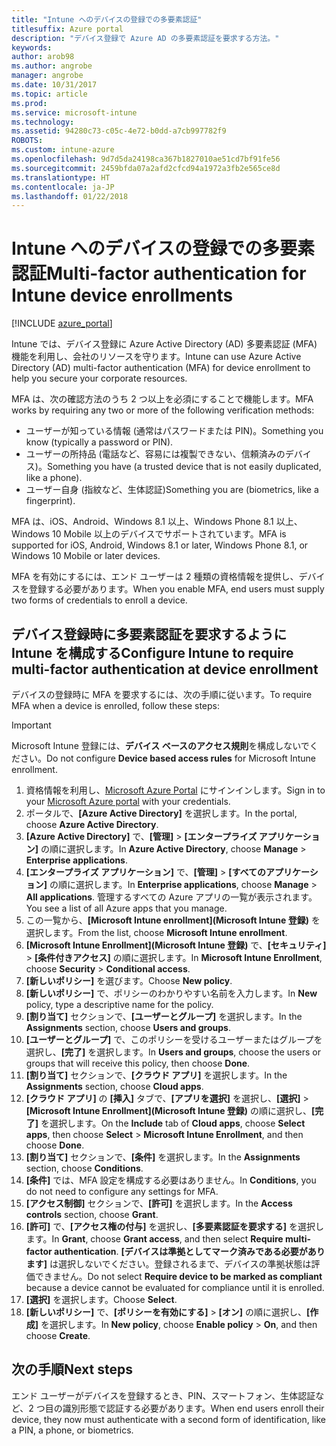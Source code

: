 ```yaml
---
title: "Intune へのデバイスの登録での多要素認証"
titlesuffix: Azure portal
description: "デバイス登録で Azure AD の多要素認証を要求する方法。"
keywords: 
author: arob98
ms.author: angrobe
manager: angrobe
ms.date: 10/31/2017
ms.topic: article
ms.prod: 
ms.service: microsoft-intune
ms.technology: 
ms.assetid: 94280c73-c05c-4e72-b0dd-a7cb997782f9
ROBOTS: 
ms.custom: intune-azure
ms.openlocfilehash: 9d7d5da24198ca367b1827010ae51cd7bf91fe56
ms.sourcegitcommit: 2459bfda07a2afd2cfcd94a1972a3fb2e565ce8d
ms.translationtype: HT
ms.contentlocale: ja-JP
ms.lasthandoff: 01/22/2018
---
```

# <a name="multi-factor-authentication-for-intune-device-enrollments"></a><span data-ttu-id="7b0f8-103">Intune へのデバイスの登録での多要素認証</span><span class="sxs-lookup"><span data-stu-id="7b0f8-103">Multi-factor authentication for Intune device enrollments</span></span>

[!INCLUDE [azure_portal](./includes/azure_portal.md)]

<span data-ttu-id="7b0f8-104">Intune では、デバイス登録に Azure Active Directory (AD) 多要素認証 (MFA) 機能を利用し、会社のリソースを守ります。</span><span class="sxs-lookup"><span data-stu-id="7b0f8-104">Intune can use Azure Active Directory (AD) multi-factor authentication (MFA) for device enrollment to help you secure your corporate resources.</span></span>

<span data-ttu-id="7b0f8-105">MFA は、次の確認方法のうち 2 つ以上を必須にすることで機能します。</span><span class="sxs-lookup"><span data-stu-id="7b0f8-105">MFA works by requiring any two or more of the following verification methods:</span></span>

- <span data-ttu-id="7b0f8-106">ユーザーが知っている情報 (通常はパスワードまたは PIN)。</span><span class="sxs-lookup"><span data-stu-id="7b0f8-106">Something you know (typically a password or PIN).</span></span>
- <span data-ttu-id="7b0f8-107">ユーザーの所持品 (電話など、容易には複製できない、信頼済みのデバイス)。</span><span class="sxs-lookup"><span data-stu-id="7b0f8-107">Something you have (a trusted device that is not easily duplicated, like a phone).</span></span>
- <span data-ttu-id="7b0f8-108">ユーザー自身 (指紋など、生体認証)</span><span class="sxs-lookup"><span data-stu-id="7b0f8-108">Something you are (biometrics, like a fingerprint).</span></span>

<span data-ttu-id="7b0f8-109">MFA は、iOS、Android、Windows 8.1 以上、Windows Phone 8.1 以上、Windows 10 Mobile 以上のデバイスでサポートされています。</span><span class="sxs-lookup"><span data-stu-id="7b0f8-109">MFA is supported for iOS, Android, Windows 8.1 or later, Windows Phone 8.1, or Windows 10 Mobile or later devices.</span></span>

<span data-ttu-id="7b0f8-110">MFA を有効にするには、エンド ユーザーは 2 種類の資格情報を提供し、デバイスを登録する必要があります。</span><span class="sxs-lookup"><span data-stu-id="7b0f8-110">When you enable MFA, end users must supply two forms of credentials to enroll a device.</span></span>

## <a name="configure-intune-to-require-multi-factor-authentication-at-device-enrollment"></a><span data-ttu-id="7b0f8-111">デバイス登録時に多要素認証を要求するように Intune を構成する</span><span class="sxs-lookup"><span data-stu-id="7b0f8-111">Configure Intune to require multi-factor authentication at device enrollment</span></span>

<span data-ttu-id="7b0f8-112">デバイスの登録時に MFA を要求するには、次の手順に従います。</span><span class="sxs-lookup"><span data-stu-id="7b0f8-112">To require MFA when a device is enrolled, follow these steps:</span></span>

>[!Important]
><span data-ttu-id="7b0f8-113">Microsoft Intune 登録には、**デバイス ベースのアクセス規則**を構成しないでください。</span><span class="sxs-lookup"><span data-stu-id="7b0f8-113">Do not configure **Device based access rules** for Microsoft Intune enrollment.</span></span>

1. <span data-ttu-id="7b0f8-114">資格情報を利用し、[Microsoft Azure Portal](https://portal.azure.com) にサインインします。</span><span class="sxs-lookup"><span data-stu-id="7b0f8-114">Sign in to your [Microsoft Azure portal](https://portal.azure.com) with your credentials.</span></span>
2. <span data-ttu-id="7b0f8-115">ポータルで、**[Azure Active Directory]** を選択します。</span><span class="sxs-lookup"><span data-stu-id="7b0f8-115">In the portal, choose **Azure Active Directory**.</span></span>
2. <span data-ttu-id="7b0f8-116">**[Azure Active Directory]** で、**[管理]** > **[エンタープライズ アプリケーション]** の順に選択します。</span><span class="sxs-lookup"><span data-stu-id="7b0f8-116">In **Azure Active Directory**, choose **Manage** > **Enterprise applications**.</span></span>
3. <span data-ttu-id="7b0f8-117">**[エンタープライズ アプリケーション]** で、**[管理]** > **[すべてのアプリケーション]** の順に選択します。</span><span class="sxs-lookup"><span data-stu-id="7b0f8-117">In **Enterprise applications**, choose **Manage** > **All applications**.</span></span> <span data-ttu-id="7b0f8-118">管理するすべての Azure アプリの一覧が表示されます。</span><span class="sxs-lookup"><span data-stu-id="7b0f8-118">You see a list of all Azure apps that you manage.</span></span>
3. <span data-ttu-id="7b0f8-119">この一覧から、**[Microsoft Intune enrollment]\(Microsoft Intune 登録\)** を選択します。</span><span class="sxs-lookup"><span data-stu-id="7b0f8-119">From the list, choose **Microsoft Intune enrollment**.</span></span>
4. <span data-ttu-id="7b0f8-120">**[Microsoft Intune Enrollment]\(Microsoft Intune 登録\)** で、**[セキュリティ]** > **[条件付きアクセス]** の順に選択します。</span><span class="sxs-lookup"><span data-stu-id="7b0f8-120">In **Microsoft Intune Enrollment**, choose **Security** > **Conditional access**.</span></span>
5. <span data-ttu-id="7b0f8-121">**[新しいポリシー]** を選びます。</span><span class="sxs-lookup"><span data-stu-id="7b0f8-121">Choose **New policy**.</span></span>
6. <span data-ttu-id="7b0f8-122">**[新しいポリシー]** で、ポリシーのわかりやすい名前を入力します。</span><span class="sxs-lookup"><span data-stu-id="7b0f8-122">In **New** policy, type a descriptive name for the policy.</span></span>
7. <span data-ttu-id="7b0f8-123">**[割り当て]** セクションで、**[ユーザーとグループ]** を選択します。</span><span class="sxs-lookup"><span data-stu-id="7b0f8-123">In the **Assignments** section, choose **Users and groups**.</span></span>
8. <span data-ttu-id="7b0f8-124">**[ユーザーとグループ]** で、このポリシーを受けるユーザーまたはグループを選択し、**[完了]** を選択します。</span><span class="sxs-lookup"><span data-stu-id="7b0f8-124">In **Users and groups**, choose the users or groups that will receive this policy, then choose **Done**.</span></span>
9. <span data-ttu-id="7b0f8-125">**[割り当て]** セクションで、**[クラウド アプリ]** を選択します。</span><span class="sxs-lookup"><span data-stu-id="7b0f8-125">In the **Assignments** section, choose **Cloud apps**.</span></span>
10. <span data-ttu-id="7b0f8-126">**[クラウド アプリ]** の **[挿入]** タブで、**[アプリを選択]** を選択し、**[選択]** > **[Microsoft Intune Enrollment]\(Microsoft Intune 登録\)** の順に選択し、**[完了]** を選択します。</span><span class="sxs-lookup"><span data-stu-id="7b0f8-126">On the **Include** tab of **Cloud apps**, choose **Select apps**, then choose **Select** > **Microsoft Intune Enrollment**, and then choose **Done**.</span></span>
11. <span data-ttu-id="7b0f8-127">**[割り当て]** セクションで、**[条件]** を選択します。</span><span class="sxs-lookup"><span data-stu-id="7b0f8-127">In the **Assignments** section, choose **Conditions**.</span></span>
12. <span data-ttu-id="7b0f8-128">**[条件]** では、MFA 設定を構成する必要はありません。</span><span class="sxs-lookup"><span data-stu-id="7b0f8-128">In **Conditions**, you do not need to configure any settings for MFA.</span></span>
13. <span data-ttu-id="7b0f8-129">**[アクセス制御]** セクションで、**[許可]** を選択します。</span><span class="sxs-lookup"><span data-stu-id="7b0f8-129">In the **Access controls** section, choose **Grant**.</span></span>
14. <span data-ttu-id="7b0f8-130">**[許可]** で、**[アクセス権の付与]** を選択し、**[多要素認証を要求する]** を選択します。</span><span class="sxs-lookup"><span data-stu-id="7b0f8-130">In **Grant**, choose **Grant access**, and then select **Require multi-factor authentication**.</span></span>
    <span data-ttu-id="7b0f8-131">**[デバイスは準拠としてマーク済みである必要があります]** は選択しないでください。登録されるまで、デバイスの準拠状態は評価できません。</span><span class="sxs-lookup"><span data-stu-id="7b0f8-131">Do not select **Require device to be marked as compliant** because a device cannot be evaluated for compliance until it is enrolled.</span></span>
15. <span data-ttu-id="7b0f8-132">**[選択]** を選択します。</span><span class="sxs-lookup"><span data-stu-id="7b0f8-132">Choose **Select**.</span></span>
16. <span data-ttu-id="7b0f8-133">**[新しいポリシー]** で、**[ポリシーを有効にする]** > **[オン]** の順に選択し、**[作成]** を選択します。</span><span class="sxs-lookup"><span data-stu-id="7b0f8-133">In **New policy**, choose **Enable policy** > **On**, and then choose **Create**.</span></span>



## <a name="next-steps"></a><span data-ttu-id="7b0f8-134">次の手順</span><span class="sxs-lookup"><span data-stu-id="7b0f8-134">Next steps</span></span>

<span data-ttu-id="7b0f8-135">エンド ユーザーがデバイスを登録するとき、PIN、スマートフォン、生体認証など、2 つ目の識別形態で認証する必要があります。</span><span class="sxs-lookup"><span data-stu-id="7b0f8-135">When end users enroll their device, they now must authenticate with a second form of identification, like a PIN, a phone, or biometrics.</span></span>
